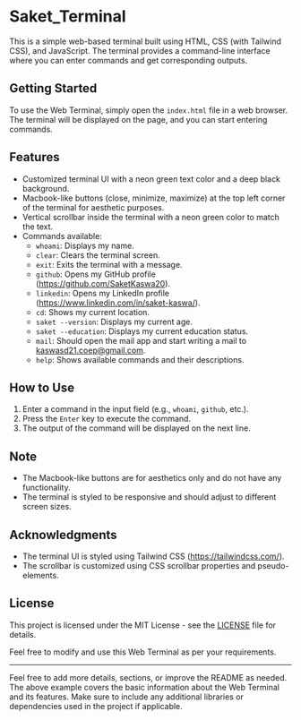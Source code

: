 # Saket_Terminal


This is a simple web-based terminal built using HTML, CSS (with Tailwind CSS), and JavaScript. The terminal provides a command-line interface where you can enter commands and get corresponding outputs.

## Getting Started

To use the Web Terminal, simply open the `index.html` file in a web browser. The terminal will be displayed on the page, and you can start entering commands.

## Features

- Customized terminal UI with a neon green text color and a deep black background.
- Macbook-like buttons (close, minimize, maximize) at the top left corner of the terminal for aesthetic purposes.
- Vertical scrollbar inside the terminal with a neon green color to match the text.
- Commands available:
  - `whoami`: Displays my name.
  - `clear`: Clears the terminal screen.
  - `exit`: Exits the terminal with a message.
  - `github`: Opens my GitHub profile (https://github.com/SaketKaswa20).
  - `linkedin`: Opens my LinkedIn profile (https://www.linkedin.com/in/saket-kaswa/).
  - `cd`: Shows my current location.
  - `saket --version`: Displays my current age.
  - `saket --education`: Displays my current education status.
  - `mail`: Should open the mail app and start writing a mail to kaswasd21.coep@gmail.com.
  - `help`: Shows available commands and their descriptions.

## How to Use

1. Enter a command in the input field (e.g., `whoami`, `github`, etc.).
2. Press the `Enter` key to execute the command.
3. The output of the command will be displayed on the next line.

## Note

- The Macbook-like buttons are for aesthetics only and do not have any functionality.
- The terminal is styled to be responsive and should adjust to different screen sizes.

## Acknowledgments

- The terminal UI is styled using Tailwind CSS (https://tailwindcss.com/).
- The scrollbar is customized using CSS scrollbar properties and pseudo-elements.

## License

This project is licensed under the MIT License - see the [LICENSE](LICENSE) file for details.

Feel free to modify and use this Web Terminal as per your requirements.

---
Feel free to add more details, sections, or improve the README as needed. The above example covers the basic information about the Web Terminal and its features. Make sure to include any additional libraries or dependencies used in the project if applicable.
